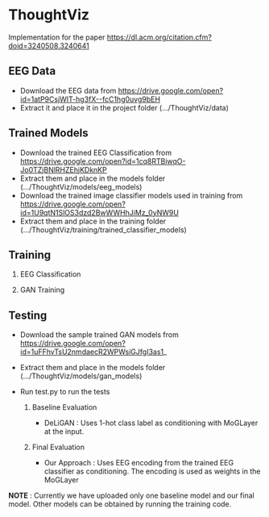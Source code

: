 # ThoughtViz
Implementation for the paper https://dl.acm.org/citation.cfm?doid=3240508.3240641

## EEG Data

* Download the EEG data from https://drive.google.com/open?id=1atP9CsjWIT-hg3fX--fcC1hg0uvg9bEH
* Extract it and place it in the project folder (.../ThoughtViz/data)

## Trained Models

* Download the trained EEG Classification from https://drive.google.com/open?id=1cq8RTBiwqO-Jo0TZjBNlRHZEhjKDknKP
* Extract them and place in the models folder (.../ThoughtViz/models/eeg_models)
* Download the trained image classifier models used in training from https://drive.google.com/open?id=1U9qtN1SlOS3dzd2BwWWHhJiMz_0yNW9U
* Extract them and place in the training folder (.../ThoughtViz/training/trained_classifier_models)

## Training

1. EEG Classification

2. GAN Training

## Testing

* Download the sample trained GAN models from https://drive.google.com/open?id=1uFFhvTsU2nmdaecR2WPWsiGJfgI3as1_
* Extract them and place in the models folder (.../ThoughtViz/models/gan_models)

* Run test.py to run the tests 

   1. Baseline Evaluation

      * DeLiGAN : Uses 1-hot class label as conditioning with MoGLayer at the input.

   2. Final Evaluation

      * Our Approach : Uses EEG encoding from the trained EEG classifier as conditioning. The encoding is used as weights in the MoGLayer
 
**NOTE** : Currently we have uploaded only one baseline model and our final model. Other models can be obtained by running the training code. 




